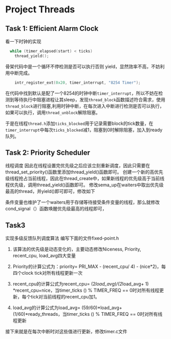 # Project Threads

## Task 1: Efficient Alarm Clock

看一下时钟的实现

```C
  while (timer_elapsed(start) < ticks)
    thread_yield();
```

骨架代码中是一个循环不停检测是否可以执行否则 yield，显然效率不高，不妨利用中断完成。

```c
    intr_register_ext(0x20, timer_interrupt, "8254 Timer");
```

在代码中找到默认是配了一个8254的时钟中断`timer_interrupt`，所以不妨在检测到等待执行中阻塞进程让其sleep，发现`thread_block`函数描述符合需求，使用`thread_block`进行阻塞,利用时钟中断，在每次进入中断进行检测是否可以执行，如果可以执行，调用`thread_unblock`解除阻塞。

于是在线程`thread.h`添加`ticks_blocked`用于记录需要block的tick数量，在`timer_interrupt`中每次`ticks_blocked`减1，阻塞到0时解除阻塞，加入到ready队列。

## Task 2: Priority Scheduler

线程调度
因此在线程设置完优先级之后应该立刻重新调度，因此只需要在thread_set_priority()函数里添加thread_yield()函数即可。
创建一个新的高优先级线程抢占当前线程，因此在thread_create中，如果新线程的优先级高于当前线程优先级，调用thread_yield()函数即可。
修改sema_up在waiters中取出优先级最高的thread，并yield()即可即可，修改如下

条件变量也维护了一个waiters用于存储等待接受条件变量的线程，那么就修改cond_signal（）函数唤醒优先级最高的线程即可，

## Task3
实现多级反馈队列调度算法
编写下面的文件fixed-point.h

1. 该算法的优先级是动态变化的，主要动态修改Niceness, Priority, recent_cpu, load_avg四大变量

2. Priority的计算公式为：priority= PRI_MAX - (recent_cpu/ 4) - (nice*2)，每四个clock tick对所有线程更新一次

3. recent_cpu的计算公式为recent_cpu= (2*load_avg)/(2*load_avg+ 1) *recent_cpu+nice，当timer_ticks () % TIMER_FREQ == 0时对所有线程更新，每个tick对当前线程的recent_cpu加1。

4. load_avg的计算公式为load_avg= (59/60)*load_avg+ (1/60)*ready_threads，当timer_ticks () % TIMER_FREQ == 0时对所有线程更新

接下来就是在每次中断时对这些值进行更新，修改timer.c文件